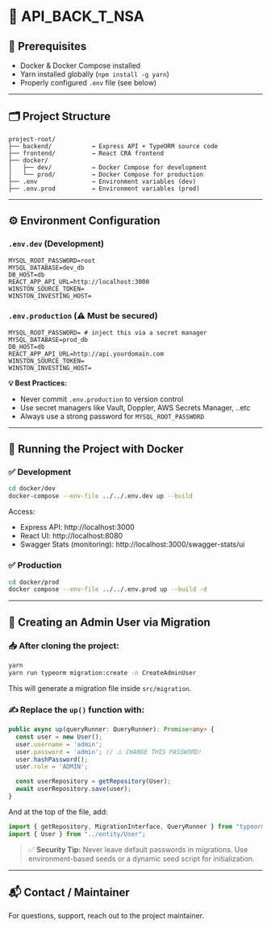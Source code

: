 # 🧠 API_BACK_T_NSA
## 🚀 Prerequisites

- Docker & Docker Compose installed
- Yarn installed globally (`npm install -g yarn`)
- Properly configured `.env` file (see below)

---

## 🗂️ Project Structure

```
project-root/
├── backend/           → Express API + TypeORM source code
├── frontend/          → React CRA frontend
├── docker/
│   ├── dev/           → Docker Compose for development
│   └── prod/          → Docker Compose for production
├── .env               → Environment variables (dev)
├── .env.prod          → Environment variables (prod)
```

---

## ⚙️ Environment Configuration
### `.env.dev` (Development)

```env
MYSQL_ROOT_PASSWORD=root
MYSQL_DATABASE=dev_db
DB_HOST=db
REACT_APP_API_URL=http://localhost:3000
WINSTON_SOURCE_TOKEN=
WINSTON_INVESTING_HOST=
```

### `.env.production` (⚠️ Must be secured)

```env
MYSQL_ROOT_PASSWORD= # inject this via a secret manager
MYSQL_DATABASE=prod_db
DB_HOST=db
REACT_APP_API_URL=http://api.yourdomain.com
WINSTON_SOURCE_TOKEN=
WINSTON_INVESTING_HOST=
```

**💡 Best Practices:**

- Never commit `.env.production` to version control
- Use secret managers like Vault, Doppler, AWS Secrets Manager, ..etc
- Always use a strong password for `MYSQL_ROOT_PASSWORD`

---

## 🐳 Running the Project with Docker
### ✅ Development

```bash
cd docker/dev
docker-compose --env-file ../../.env.dev up --build
```

Access:
- Express API: http://localhost:3000
- React UI: http://localhost:8080
- Swagger Stats (monitoring): http://localhost:3000/swagger-stats/ui

### ✅ Production

```bash
cd docker/prod
docker compose --env-file ../../.env.prod up --build -d
```

---

## 🧱 Creating an Admin User via Migration
### 📥 After cloning the project:

```bash
yarn
yarn run typeorm migration:create -n CreateAdminUser
```

This will generate a migration file inside `src/migration`.

### ✍️ Replace the `up()` function with:

```ts
public async up(queryRunner: QueryRunner): Promise<any> {
  const user = new User();
  user.username = 'admin';
  user.password = 'admin'; // ⚠️ CHANGE THIS PASSWORD!
  user.hashPassword();
  user.role = 'ADMIN';

  const userRepository = getRepository(User);
  await userRepository.save(user);
}
```

And at the top of the file, add:

```ts
import { getRepository, MigrationInterface, QueryRunner } from "typeorm";
import { User } from "../entity/User";
```

> ✅ **Security Tip:**
> Never leave default passwords in migrations. Use environment-based seeds or a dynamic seed script for initialization.

---

## 📬 Contact / Maintainer

For questions, support, reach out to the project maintainer.
